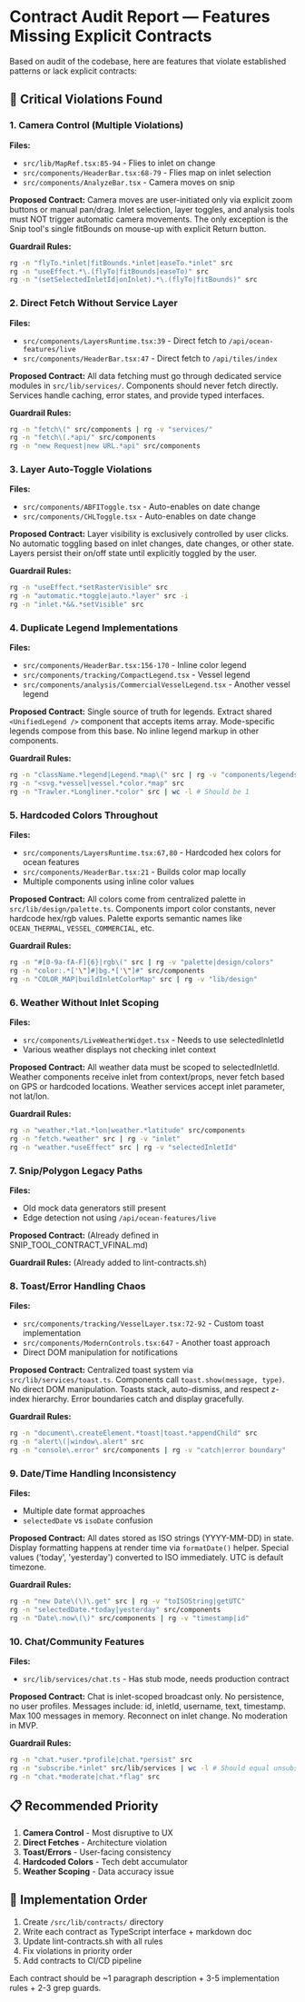 # Contract Audit Report — Features Missing Explicit Contracts

Based on audit of the codebase, here are features that violate established patterns or lack explicit contracts:

## 🎯 Critical Violations Found

### 1. Camera Control (Multiple Violations)
**Files:** 
- `src/lib/MapRef.tsx:85-94` - Flies to inlet on change
- `src/components/HeaderBar.tsx:68-79` - Flies map on inlet selection
- `src/components/AnalyzeBar.tsx` - Camera moves on snip

**Proposed Contract:** Camera moves are user-initiated only via explicit zoom buttons or manual pan/drag. Inlet selection, layer toggles, and analysis tools must NOT trigger automatic camera movements. The only exception is the Snip tool's single fitBounds on mouse-up with explicit Return button.

**Guardrail Rules:**
```bash
rg -n "flyTo.*inlet|fitBounds.*inlet|easeTo.*inlet" src
rg -n "useEffect.*\.(flyTo|fitBounds|easeTo)" src
rg -n "(setSelectedInletId|onInlet).*\.(flyTo|fitBounds)" src
```

### 2. Direct Fetch Without Service Layer
**Files:**
- `src/components/LayersRuntime.tsx:39` - Direct fetch to `/api/ocean-features/live`
- `src/components/HeaderBar.tsx:47` - Direct fetch to `/api/tiles/index`

**Proposed Contract:** All data fetching must go through dedicated service modules in `src/lib/services/`. Components should never fetch directly. Services handle caching, error states, and provide typed interfaces.

**Guardrail Rules:**
```bash
rg -n "fetch\(" src/components | rg -v "services/"
rg -n "fetch\(.*api/" src/components
rg -n "new Request|new URL.*api" src/components
```

### 3. Layer Auto-Toggle Violations
**Files:**
- `src/components/ABFIToggle.tsx` - Auto-enables on date change
- `src/components/CHLToggle.tsx` - Auto-enables on date change

**Proposed Contract:** Layer visibility is exclusively controlled by user clicks. No automatic toggling based on inlet changes, date changes, or other state. Layers persist their on/off state until explicitly toggled by the user.

**Guardrail Rules:**
```bash
rg -n "useEffect.*setRasterVisible" src
rg -n "automatic.*toggle|auto.*layer" src -i
rg -n "inlet.*&&.*setVisible" src
```

### 4. Duplicate Legend Implementations
**Files:**
- `src/components/HeaderBar.tsx:156-170` - Inline color legend
- `src/components/tracking/CompactLegend.tsx` - Vessel legend
- `src/components/analysis/CommercialVesselLegend.tsx` - Another vessel legend

**Proposed Contract:** Single source of truth for legends. Extract shared `<UnifiedLegend />` component that accepts items array. Mode-specific legends compose from this base. No inline legend markup in other components.

**Guardrail Rules:**
```bash
rg -n "className.*legend|Legend.*map\(" src | rg -v "components/legends"
rg -n "<svg.*vessel|vessel.*color.*map" src
rg -n "Trawler.*Longliner.*color" src | wc -l # Should be 1
```

### 5. Hardcoded Colors Throughout
**Files:**
- `src/components/LayersRuntime.tsx:67,80` - Hardcoded hex colors for ocean features
- `src/components/HeaderBar.tsx:21` - Builds color map locally
- Multiple components using inline color values

**Proposed Contract:** All colors come from centralized palette in `src/lib/design/palette.ts`. Components import color constants, never hardcode hex/rgb values. Palette exports semantic names like `OCEAN_THERMAL`, `VESSEL_COMMERCIAL`, etc.

**Guardrail Rules:**
```bash
rg -n "#[0-9a-fA-F]{6}|rgb\(" src | rg -v "palette|design/colors"
rg -n "color:.*['\"]#|bg.*['\"]#" src/components
rg -n "COLOR_MAP|buildInletColorMap" src | rg -v "lib/design"
```

### 6. Weather Without Inlet Scoping
**Files:**
- `src/components/LiveWeatherWidget.tsx` - Needs to use selectedInletId
- Various weather displays not checking inlet context

**Proposed Contract:** All weather data must be scoped to selectedInletId. Weather components receive inlet from context/props, never fetch based on GPS or hardcoded locations. Weather services accept inlet parameter, not lat/lon.

**Guardrail Rules:**
```bash
rg -n "weather.*lat.*lon|weather.*latitude" src/components
rg -n "fetch.*weather" src | rg -v "inlet"
rg -n "weather.*useEffect" src | rg -v "selectedInletId"
```

### 7. Snip/Polygon Legacy Paths
**Files:**
- Old mock data generators still present
- Edge detection not using `/api/ocean-features/live`

**Proposed Contract:** (Already defined in SNIP_TOOL_CONTRACT_VFINAL.md)

**Guardrail Rules:** (Already added to lint-contracts.sh)

### 8. Toast/Error Handling Chaos
**Files:**
- `src/components/tracking/VesselLayer.tsx:72-92` - Custom toast implementation
- `src/components/ModernControls.tsx:647` - Another toast approach
- Direct DOM manipulation for notifications

**Proposed Contract:** Centralized toast system via `src/lib/services/toast.ts`. Components call `toast.show(message, type)`. No direct DOM manipulation. Toasts stack, auto-dismiss, and respect z-index hierarchy. Error boundaries catch and display gracefully.

**Guardrail Rules:**
```bash
rg -n "document\.createElement.*toast|toast.*appendChild" src
rg -n "alert\(|window\.alert" src
rg -n "console\.error" src/components | rg -v "catch|error boundary"
```

### 9. Date/Time Handling Inconsistency
**Files:**
- Multiple date format approaches
- `selectedDate` vs `isoDate` confusion

**Proposed Contract:** All dates stored as ISO strings (YYYY-MM-DD) in state. Display formatting happens at render time via `formatDate()` helper. Special values ('today', 'yesterday') converted to ISO immediately. UTC is default timezone.

**Guardrail Rules:**
```bash
rg -n "new Date\(\)\.get" src | rg -v "toISOString|getUTC"
rg -n "selectedDate.*today|yesterday" src/components
rg -n "Date\.now\(\)" src/components | rg -v "timestamp|id"
```

### 10. Chat/Community Features
**Files:**
- `src/lib/services/chat.ts` - Has stub mode, needs production contract

**Proposed Contract:** Chat is inlet-scoped broadcast only. No persistence, no user profiles. Messages include: id, inletId, username, text, timestamp. Max 100 messages in memory. Reconnect on inlet change. No moderation in MVP.

**Guardrail Rules:**
```bash
rg -n "chat.*user.*profile|chat.*persist" src
rg -n "subscribe.*inlet" src/lib/services | wc -l # Should equal unsubscribe count
rg -n "chat.*moderate|chat.*flag" src
```

## 📋 Recommended Priority

1. **Camera Control** - Most disruptive to UX
2. **Direct Fetches** - Architecture violation  
3. **Toast/Errors** - User-facing consistency
4. **Hardcoded Colors** - Tech debt accumulator
5. **Weather Scoping** - Data accuracy issue

## 🔧 Implementation Order

1. Create `/src/lib/contracts/` directory
2. Write each contract as TypeScript interface + markdown doc
3. Update lint-contracts.sh with all rules
4. Fix violations in priority order
5. Add contracts to CI/CD pipeline

Each contract should be ~1 paragraph description + 3-5 implementation rules + 2-3 grep guards.
